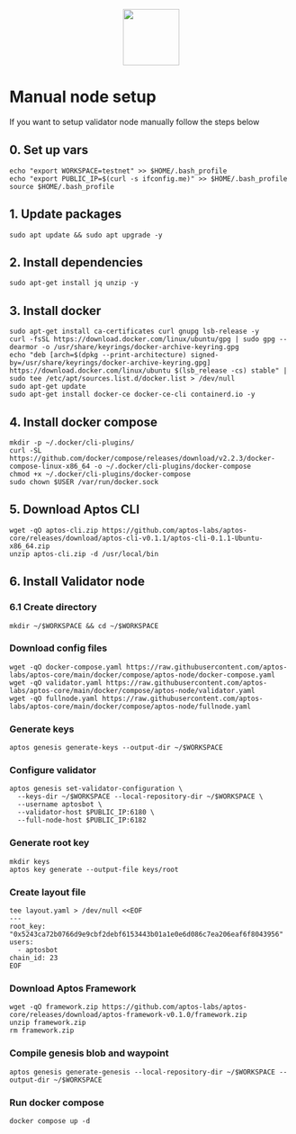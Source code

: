 <p align="center">
  <img width="100" height="auto" src="https://user-images.githubusercontent.com/50621007/165930080-4f541b46-1ae3-461c-acc9-de72d7ab93b7.png">
</p>

# Manual node  setup
If you want to setup validator node manually follow the steps below

## 0. Set up vars
```
echo "export WORKSPACE=testnet" >> $HOME/.bash_profile
echo "export PUBLIC_IP=$(curl -s ifconfig.me)" >> $HOME/.bash_profile
source $HOME/.bash_profile
```

## 1. Update packages
```
sudo apt update && sudo apt upgrade -y
```

## 2. Install dependencies
```
sudo apt-get install jq unzip -y
```

## 3. Install docker
```
sudo apt-get install ca-certificates curl gnupg lsb-release -y
curl -fsSL https://download.docker.com/linux/ubuntu/gpg | sudo gpg --dearmor -o /usr/share/keyrings/docker-archive-keyring.gpg
echo "deb [arch=$(dpkg --print-architecture) signed-by=/usr/share/keyrings/docker-archive-keyring.gpg] https://download.docker.com/linux/ubuntu $(lsb_release -cs) stable" | sudo tee /etc/apt/sources.list.d/docker.list > /dev/null
sudo apt-get update
sudo apt-get install docker-ce docker-ce-cli containerd.io -y
```

## 4. Install docker compose
```
mkdir -p ~/.docker/cli-plugins/
curl -SL https://github.com/docker/compose/releases/download/v2.2.3/docker-compose-linux-x86_64 -o ~/.docker/cli-plugins/docker-compose
chmod +x ~/.docker/cli-plugins/docker-compose
sudo chown $USER /var/run/docker.sock
```

## 5. Download Aptos CLI
```
wget -qO aptos-cli.zip https://github.com/aptos-labs/aptos-core/releases/download/aptos-cli-v0.1.1/aptos-cli-0.1.1-Ubuntu-x86_64.zip
unzip aptos-cli.zip -d /usr/local/bin
```

## 6. Install Validator node

### 6.1 Create directory
```
mkdir ~/$WORKSPACE && cd ~/$WORKSPACE
```

### Download config files
```
wget -qO docker-compose.yaml https://raw.githubusercontent.com/aptos-labs/aptos-core/main/docker/compose/aptos-node/docker-compose.yaml
wget -qO validator.yaml https://raw.githubusercontent.com/aptos-labs/aptos-core/main/docker/compose/aptos-node/validator.yaml
wget -qO fullnode.yaml https://raw.githubusercontent.com/aptos-labs/aptos-core/main/docker/compose/aptos-node/fullnode.yaml
```

### Generate keys
```
aptos genesis generate-keys --output-dir ~/$WORKSPACE
```

### Configure validator
```
aptos genesis set-validator-configuration \
  --keys-dir ~/$WORKSPACE --local-repository-dir ~/$WORKSPACE \
  --username aptosbot \
  --validator-host $PUBLIC_IP:6180 \
  --full-node-host $PUBLIC_IP:6182
```
  
### Generate root key
```
mkdir keys
aptos key generate --output-file keys/root
```

### Create layout file
```
tee layout.yaml > /dev/null <<EOF
---
root_key: "0x5243ca72b0766d9e9cbf2debf6153443b01a1e0e6d086c7ea206eaf6f8043956"
users:
  - aptosbot
chain_id: 23
EOF
```

### Download Aptos Framework
```
wget -qO framework.zip https://github.com/aptos-labs/aptos-core/releases/download/aptos-framework-v0.1.0/framework.zip
unzip framework.zip
rm framework.zip
```

### Compile genesis blob and waypoint
```
aptos genesis generate-genesis --local-repository-dir ~/$WORKSPACE --output-dir ~/$WORKSPACE
```

### Run docker compose
```
docker compose up -d
```
